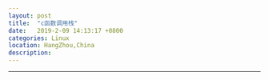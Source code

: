 ```yaml
---
layout: post
title:  "c函数调用栈"
date:   2019-2-09 14:13:17 +0800
categories: Linux
location: HangZhou,China 
description:  
---
```

---


